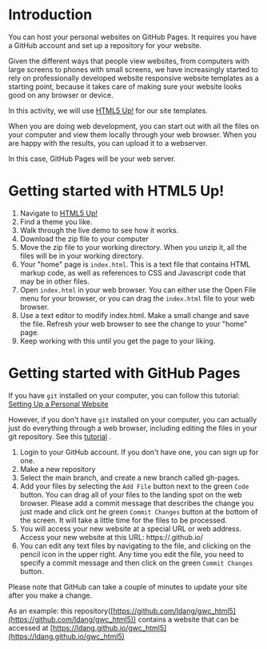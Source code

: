 # Introduction

You can host your personal websites on GitHub Pages.  It requires you have a GitHub account and set up a repository for your website.  

Given the different ways that people view websites, from computers with large screens to phones with small screens, we have increasingly started to rely on professionally developed website responsive website templates as a starting point, because it takes care of making sure your website looks good on any browser or device.

In this activity, we will use [HTML5 Up!](https://html5up.net/) for our site templates.

When you are doing web development, you can start out with all the files on your computer and view them locally through your web browser.  When you are happy with the results, you can upload it to a webserver.  

In this case, GitHub Pages will be your web server.

# Getting started with HTML5 Up!

1. Navigate to [HTML5 Up!](https://html5up.net/)
2. Find a theme you like.
3. Walk through the live demo to see how it works.
4. Download the zip file to your computer
5. Move the zip file to your working directory.  When you unzip it, all the files will be in your working directory.
6. Your "home" page is ```index.html```.  This is a text file that contains HTML markup code, as well as references to CSS and Javascript code that may be in other files.  
7. Open ```index.html``` in your web browser.  You can either use the Open File menu for your browser, or you can drag the ```index.html``` file to your web browser. 
9. Use a text editor to modify index.html.  Make a small change and save the file.  Refresh your web browser to see the change to your "home" page.
10. Keep working with this until you get the page to your liking.

# Getting started with GitHub Pages

If you have ```git``` installed on your computer, you can follow this tutorial: [Setting Up a Personal Website](https://medium.com/coderbyte/setting-up-a-personal-website-with-github-pages-2f64be0189f0)

However, if you don't have ```git``` installed on your computer, you can actually just do everything through a web browser, including editing the files in your git repository.   See this [tutorial](https://roelofjanelsinga.com/articles/how-to-set-up-automatically-deploy-website-github-pages/) .
1. Login to your GitHub account.  If you don't have one, you can sign up for one.
2. Make a new repository
3. Select the main branch, and create a new branch called gh-pages.
4. Add your files by selecting the ```Add File``` button next to the green ```Code``` button.   You can drag all of your files to the landing spot on the web browser.   Please add a commit message that describes the change you just made and click ont he green ```Commit Changes``` button at the bottom of the screen.   It will take a little time for the files to be processed.
5. You will access your new website at a special URL or web address.  Access your new website at this URL: https://<github username>.github.io/<repo name>
6.  You can edit any text files by navigating to the file, and clicking on the pencil icon in the upper right.  Any time you edit the file, you need to specify a commit message and then click on the green ```Commit Changes``` button.
  
Please note that GitHub can take a couple of minutes to update your site after you make a change.   

As an example: this repository([https://github.com/ldang/gwc_html5](https://github.com/ldang/gwc_html5)) contains a website that can be accessed at [https://ldang.github.io/gwc_html5](https://ldang.github.io/gwc_html5)
  

